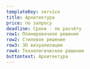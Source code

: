 ```yaml
---
templateKey: service
title: Архитектура
price: по запросу
deadline: Сроки - по расчёту
row1: Планировочное решение
row2: Стилевое решение
row3: 3D визуализации
row4: Технологическое решение
buttontext: Архитектура
---
```



